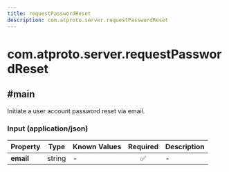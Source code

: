 ```yaml
---
title: requestPasswordReset
description: com.atproto.server.requestPasswordReset
---
```


# com.atproto.server.requestPasswordReset

## #main

Initiate a user account password reset via email.

### Input (application/json)

| Property | Type | Known Values | Required | Description |
| --- | --- | --- | :---: | --- |
| **email** | string | - | ✅ | - |
